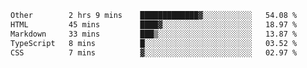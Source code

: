 <!--START_SECTION:waka-->

```txt
Other        2 hrs 9 mins    █████████████▓░░░░░░░░░░░   54.08 %
HTML         45 mins         ████▓░░░░░░░░░░░░░░░░░░░░   18.97 %
Markdown     33 mins         ███▒░░░░░░░░░░░░░░░░░░░░░   13.87 %
TypeScript   8 mins          █░░░░░░░░░░░░░░░░░░░░░░░░   03.52 %
CSS          7 mins          ▓░░░░░░░░░░░░░░░░░░░░░░░░   02.97 %
```

<!--END_SECTION:waka-->